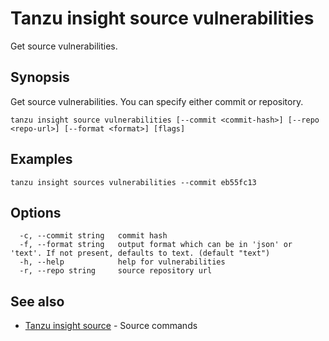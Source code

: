 # Tanzu insight source vulnerabilities

Get source vulnerabilities.

## <a id='synopsis'></a>Synopsis

Get source vulnerabilities. You can specify either commit or repository.

```console
tanzu insight source vulnerabilities [--commit <commit-hash>] [--repo <repo-url>] [--format <format>] [flags]
```

## <a id='examples'></a>Examples

```console
tanzu insight sources vulnerabilities --commit eb55fc13
```

## <a id='options'></a>Options

```console
  -c, --commit string   commit hash
  -f, --format string   output format which can be in 'json' or 'text'. If not present, defaults to text. (default "text")
  -h, --help            help for vulnerabilities
  -r, --repo string     source repository url
```

## <a id='see-also'></a>See also

* [Tanzu insight source](insight-source.md)	 - Source commands
